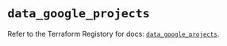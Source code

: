 # `data_google_projects`

Refer to the Terraform Registory for docs: [`data_google_projects`](https://registry.terraform.io/providers/hashicorp/google-beta/4.84.0/docs/data-sources/google_projects).
